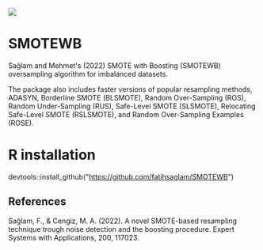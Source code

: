 [![](https://cranlogs.r-pkg.org/badges/SMOTEWB)](https://cran.r-project.org/package=SMOTEWB)

# SMOTEWB

Sağlam and Mehmet's (2022) SMOTE with Boosting (SMOTEWB) oversampling algorithm for imbalanced datasets.

The package also includes faster versions of popular resampling methods, ADASYN, 
      Borderline SMOTE (BLSMOTE), Random Over-Sampling (ROS), Random 
      Under-Sampling (RUS), Safe-Level SMOTE (SLSMOTE), Relocating Safe-Level 
      SMOTE (RSLSMOTE), and Random Over-Sampling Examples (ROSE).

# R installation
devtools::install_github("https://github.com/fatihsaglam/SMOTEWB")

## References

Sağlam, F., & Cengiz, M. A. (2022). A novel SMOTE-based resampling technique trough noise detection and the boosting procedure. Expert Systems with Applications, 200, 117023.
